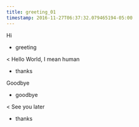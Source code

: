 ```yaml
---
title: greeting_01
timestamp: 2016-11-27T06:37:32.079465194-05:00
---
```


Hi
* greeting

< Hello World, I mean human
* thanks

Goodbye
* goodbye

< See you later
* thanks
